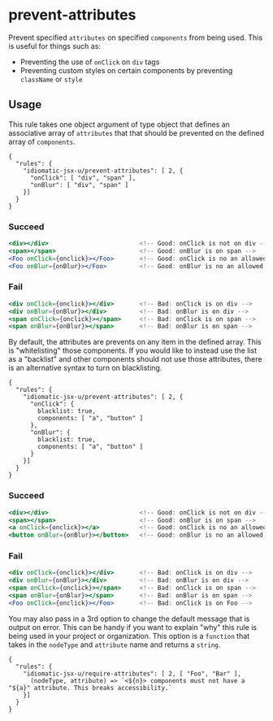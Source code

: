 # prevent-attributes

Prevent specified `attributes` on specified `components` from being used. This is useful for things such as:
- Preventing the use of `onClick` on `div` tags
- Preventing custom styles on certain components by preventing `className` or `style`

## Usage

This rule takes one object argument of type object that defines an associative array of `attributes` that that should be prevented on the defined array of `components`.

```
{
  "rules": {
    "idiomatic-jsx-u/prevent-attributes": [ 2, {
      "onClick": [ "div", "span" ],
      "onBlur": [ "div", "span" ]
    }]
  }
}
```

### Succeed
```jsx
<div></div>                         <!-- Good: onClick is not on div -->
<span></span>                       <!-- Good: onBlur is on span -->
<Foo onClick={onclick}></Foo>       <!-- Good: onClick is no an allowed component -->
<Foo onBlur={onBlur}></Foo>         <!-- Good: onBlur is no an allowed component -->
```

### Fail

```jsx
<div onClick={onclick}></div>       <!-- Bad: onClick is on div -->
<div onBlur={onBlur}></div>         <!-- Bad: onBlur is on div -->
<span onClick={onclick}></span>     <!-- Bad: onClick is on span -->
<span onBlur={onBlur}></span>       <!-- Bad: onBlur is on span -->
```

By default, the attributes are prevents on any item in the defined array.  This is "whitelisting" those components.  If you would like to instead use the list as a "backlist" and other components should not use those attributes, there is an alternative syntax to turn on blacklisting.

```
{
  "rules": {
    "idiomatic-jsx-u/prevent-attributes": [ 2, {
      "onClick": {
        blacklist: true,
        components: [ "a", "button" ]
      },
      "onBlur": {
        blacklist: true,
        components: [ "a", "button" ]
      }
    }]
  }
}
```

### Succeed
```jsx
<div></div>                         <!-- Good: onClick is not on div -->
<span></span>                       <!-- Good: onBlur is on span -->
<a onClick={onclick}></a>           <!-- Good: onClick is no an allowed component -->
<button onBlur={onBlur}></button>   <!-- Good: onBlur is no an allowed component -->
```

### Fail

```jsx
<div onClick={onclick}></div>       <!-- Bad: onClick is on div -->
<div onBlur={onBlur}></div>         <!-- Bad: onBlur is on div -->
<span onClick={onclick}></span>     <!-- Bad: onClick is on span -->
<span onBlur={onBlur}></span>       <!-- Bad: onBlur is on span -->
<Foo onClick={onclick}></Foo>       <!-- Bad: onClick is on Foo -->
```

You may also pass in a 3rd option to change the default message that is output on error.  This can be handy if you want to explain "why" this rule is being used in your project or organization.  This option is a `function` that takes in the `nodeType` and `attribute` name and returns a `string`.

```
{
  "rules": {
    "idiomatic-jsx-u/require-attributes": [ 2, [ "Foo", "Bar" ],
      (nodeType, attribute) => `<${n}> components must not have a "${a}" attribute. This breaks accessibility.`
    }]
  }
}
```
